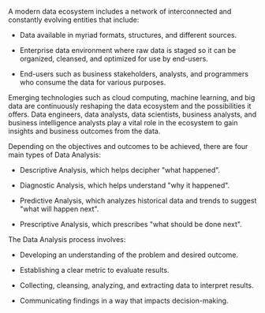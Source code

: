 A modern data ecosystem includes a network of interconnected and constantly evolving entities that include:

- Data available in myriad formats, structures, and different sources.
  
- Enterprise data environment where raw data is staged so it can be organized, cleansed, and optimized for use by end-users.
  
- End-users such as business stakeholders, analysts, and programmers who consume the data for various purposes.
  
Emerging technologies such as cloud computing, machine learning, and big data are continuously reshaping the data ecosystem and the possibilities it offers. Data engineers, data analysts, data scientists, business analysts, and business intelligence analysts play a vital role in the ecosystem to gain insights and business outcomes from the data.

Depending on the objectives and outcomes to be achieved, there are four main types of Data Analysis:

- Descriptive Analysis, which helps decipher "what happened".
  
- Diagnostic Analysis, which helps understand "why it happened".
  
- Predictive Analysis, which analyzes historical data and trends to suggest "what will happen next".
  
- Prescriptive Analysis, which prescribes "what should be done next".
  
The Data Analysis process involves:

- Developing an understanding of the problem and desired outcome.
  
- Establishing a clear metric to evaluate results.
  
- Collecting, cleansing, analyzing, and extracting data to interpret results.
  
- Communicating findings in a way that impacts decision-making.
